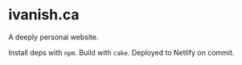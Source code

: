 # ivanish.ca

A deeply personal website.

Install deps with `npm`. Build with `cake`. Deployed to Netlify on commit.
